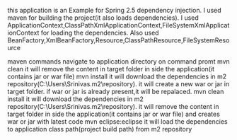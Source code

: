 this application is an Example for  Spring 2.5 dependency injection.
I used maven for building the project(it also loads dependencies).
I used ApplicationContext,ClassPathXmlApplicationContext,FileSystemXmlApplicationContext for loading the dependencies.
Also used BeanFactory,XmlBeanFactory,Resource,ClassPathResource,FileSystemResource  

maven commands 
navigate to application directory on command promt 
mvn clean  it will remove the content in target folder in side the application(it contains jar  or war file)
mvn install it will download the dependencies in m2 repository(C:\Users\Srinivas\.m2\repository). it will create a new war  or  jar in target folder. if war or jar is already present,it will be repalaced.
mvn clean install it will download the dependencies in m2 repository(C:\Users\Srinivas\.m2\repository). it will remove the content in target folder in side the application(it contains jar  or war file) and creates war  or jar with latest code
mvn eclipse:eclipse it will load the dependencies to application class path(project build path) from m2 repository